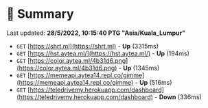 # 📖 Summary
Last updated: **28/5/2022, 10:15:40 PTG "Asia/Kuala_Lumpur"**

- `GET` [https://shrt.ml](https://shrt.ml) - **Up** (3315ms)
- `GET` [https://hst.aytea.ml/](https://hst.aytea.ml/) - **Up** (194ms)
- `GET` [https://color.aytea.ml/4b31d6.png](https://color.aytea.ml/4b31d6.png) - **Up** (1345ms)
- `GET` [https://memeapi.aytea14.repl.co/gimme](https://memeapi.aytea14.repl.co/gimme) - **Up** (516ms)
- `GET` [https://teledrivemy.herokuapp.com/dashboard](https://teledrivemy.herokuapp.com/dashboard) - **Down** (336ms)
